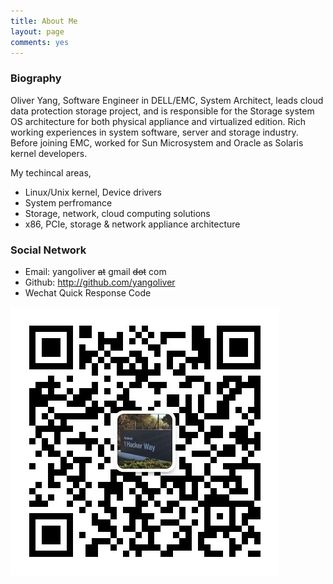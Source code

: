 ```yaml
---
title: About Me
layout: page
comments: yes
---
```


### Biography

Oliver Yang, Software Engineer in DELL/EMC, System Architect, leads cloud data protection storage project,
and is responsible for the Storage system OS architecture for both physical appliance and virtualized edition.
Rich working experiences in system software, server and storage industry. Before joining EMC, worked for Sun Microsystem and Oracle as Solaris kernel developers.

My techincal areas,

- Linux/Unix kernel, Device drivers
- System perfromance
- Storage, network, cloud computing solutions
- x86, PCIe, storage & network appliance architecture

### Social Network
<script src="//platform.linkedin.com/in.js" type="text/javascript"></script>
<script type="IN/MemberProfile" data-id="https://www.linkedin.com/in/yayong" data-format="inline" data-related="false"></script>
- Email: yangoliver ~~at~~ gmail ~~dot~~ com
- Github: <http://github.com/yangoliver>
- Wechat Quick Response Code

![Quick Response Code](/media/images/wechat_account.jpg "Please scan it by your wechat app")
